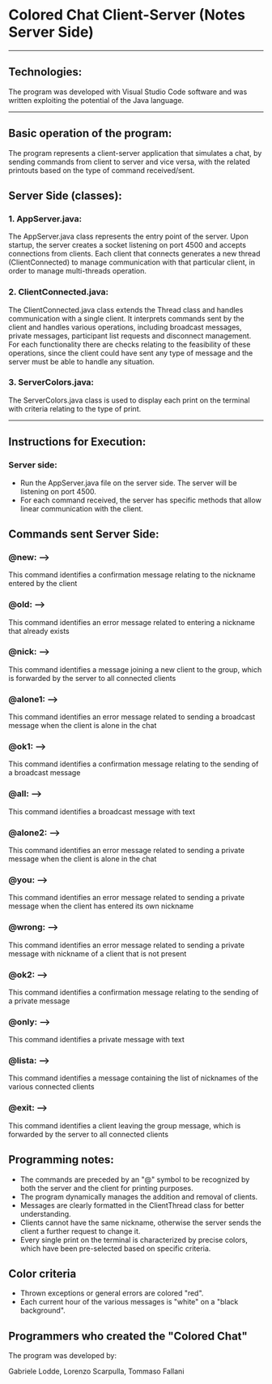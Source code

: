 # Colored Chat Client-Server (Notes Server Side)
---
## Technologies:

The program was developed with Visual Studio Code software and was written exploiting the potential of the Java language.

---
## Basic operation of the program:

The program represents a client-server application that simulates a chat, by sending commands from client to server and vice versa, with the related printouts based on the type of command received/sent.

## Server Side (classes): 

### 1. AppServer.java:
   
The AppServer.java class represents the entry point of the server. Upon startup, the server creates a socket listening on port 4500 and accepts connections from clients. Each client that connects generates a new thread (ClientConnected) to manage communication with that particular client, in order to manage multi-threads operation.

### 2. ClientConnected.java:
   
The ClientConnected.java class extends the Thread class and handles communication with a single client. It interprets commands sent by the client and handles various operations, including broadcast messages, private messages, participant list requests and disconnect management. For each functionality there are checks relating to the feasibility of these operations, since the client could have sent any type of message and the server must be able to handle any situation.

### 3. ServerColors.java:

The ServerColors.java class is used to display each print on the terminal with criteria relating to the type of print.

---
## Instructions for Execution:

### Server side: 

- Run the AppServer.java file on the server side. The server will be listening on port 4500.
- For each command received, the server has specific methods that allow linear communication with the client.

## Commands sent Server Side:

### @new: --> 
This command identifies a confirmation message relating to the nickname entered by the client

### @old: --> 
This command identifies an error message related to entering a nickname that already exists

### @nick: --> 
This command identifies a message joining a new client to the group, which is forwarded by the server to all connected clients

### @alone1: --> 
This command identifies an error message related to sending a broadcast message when the client is alone in the chat

### @ok1: --> 
This command identifies a confirmation message relating to the sending of a broadcast message

### @all: --> 
This command identifies a broadcast message with text

### @alone2: --> 
This command identifies an error message related to sending a private message when the client is alone in the chat

### @you: --> 
This command identifies an error message related to sending a private message when the client has entered its own nickname

### @wrong: --> 
This command identifies an error message related to sending a private message with nickname of a client that is not present

### @ok2: --> 
This command identifies a confirmation message relating to the sending of a private message

### @only: --> 
This command identifies a private message with text

### @lista: --> 
This command identifies a message containing the list of nicknames of the various connected clients

### @exit: --> 
This command identifies a client leaving the group message, which is forwarded by the server to all connected clients

## Programming notes:

- The commands are preceded by an "@" symbol to be recognized by both the server and the client for printing purposes.
- The program dynamically manages the addition and removal of clients.
- Messages are clearly formatted in the ClientThread class for better understanding.
- Clients cannot have the same nickname, otherwise the server sends the client a further request to change it.
- Every single print on the terminal is characterized by precise colors, which have been pre-selected based on specific criteria.

## Color criteria
- Thrown exceptions or general errors are colored "red".
- Each current hour of the various messages is "white" on a "black background".

## Programmers who created the "Colored Chat"

The program was developed by:

Gabriele Lodde, 
Lorenzo Scarpulla, 
Tommaso Fallani
